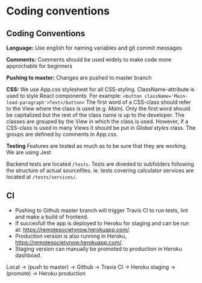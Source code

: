 # Coding conventions #

## Coding Conventions ##
**Language:** Use english for naming variables and git commit messages

**Comments:** Comments should be used widely to make code more approchable for beginners

**Pushing to master:**
Changes are pushed to master branch

**CSS:**
We use App.css stylesheet for all CSS-styling. ClassName-attribute is used to style React components. For example: 
```<button className='Main-lead-paragraph'>Text</button>```
The first word of a CSS-class should refer to the View where the class is used (e.g. *Main*). Only the first word should be capitalized but the rest of the class name is up to the developer. The classes are grouped by the View in which the class is used. However, if a CSS-class is used in many Views it should be put in *Global styles* class. The groups are defined by comments in App.css.

**Testing**
Features are tested as much as to be sure that they are working.
We are using Jest

Backend tests are located `/tests`. 
Tests are diveded to subfolders following the structure of actual sourcefiles. ie. tests covering calculator services are located at `/tests/services/`.

## CI ##
- Pushing to Github master branch will trigger Travis CI to run tests, lint and make a build of frontend. 
- If succesfull the app is deployed to Heroku for staging and can be run at: https://remotesocietynow.herokuapp.com/. 
- Production version is also running in Heroku, https://remotesocietynow.herokuapp.com/. 
- Staging version can manually be promoted to production in Heroku dashboad.

Local -> (push to master) -> Github -> Travis CI -> Heroku staging -> (promote) -> Heroku production
